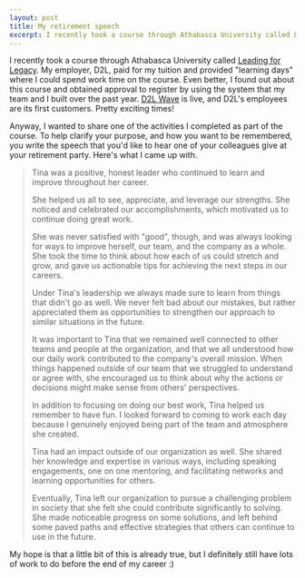 ```yaml
---
layout: post
title: My retirement speech
excerpt: I recently took a course through Athabasca University called Leading for Legacy. One of the activities I completed as part of the course was to write the speech that I'd like to hear one of my colleagues give at my retirement party.
---
```


I recently took a course through Athabasca University called [Leading for Legacy](https://powered.athabascau.ca/product?catalog=Leading-for-Legacy). My employer, D2L, paid for my tuition and provided "learning days" where I could spend work time on the course. Even better, I found out about this course and obtained approval to register by using the system that my team and I built over the past year. [D2L Wave](https://www.d2l.com/corporate/wave/) is live, and D2L's employees are its first customers. Pretty exciting times!

Anyway, I wanted to share one of the activities I completed as part of the course. To help clarify your purpose, and how you want to be remembered, you write the speech that you'd like to hear one of your colleagues give at your retirement party. Here's what I came up with.

>Tina was a positive, honest leader who continued to learn and improve throughout her career.
>
>She helped us all to see, appreciate, and leverage our strengths. She noticed and celebrated our accomplishments, which motivated us to continue doing great work.
>
>She was never satisfied with "good", though, and was always looking for ways to improve herself, our team, and the company as a whole. She took the time to think about how each of us could stretch and grow, and gave us actionable tips for achieving the next steps in our careers.
>
>Under Tina's leadership we always made sure to learn from things that didn't go as well. We never felt bad about our mistakes, but rather appreciated them as opportunities to strengthen our approach to similar situations in the future.
>
>It was important to Tina that we remained well connected to other teams and people at the organization, and that we all understood how our daily work contributed to the company's overall mission. When things happened outside of our team that we struggled to understand or agree with, she encouraged us to think about why the actions or decisions might make sense from others' perspectives.
>
>In addition to focusing on doing our best work, Tina helped us remember to have fun. I looked forward to coming to work each day because I genuinely enjoyed being part of the team and atmosphere she created.
>
>Tina had an impact outside of our organization as well. She shared her knowledge and expertise in various ways, including speaking engagements, one on one mentoring, and facilitating networks and learning opportunities for others.
>
>Eventually, Tina left our organization to pursue a challenging problem in society that she felt she could contribute significantly to solving. She made noticeable progress on some solutions, and left behind some paved paths and effective strategies that others can continue to use in the future.

My hope is that a little bit of this is already true, but I definitely still have lots of work to do before the end of my career :)
